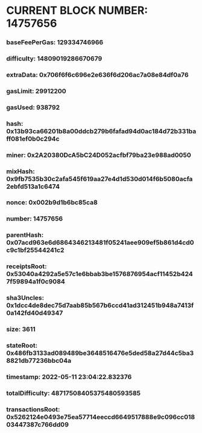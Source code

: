 # CURRENT BLOCK NUMBER: 14757656

### baseFeePerGas: 129334746966
### difficulty: 14809019286670679
### extraData: 0x706f6f6c696e2e636f6d206ac7a08e84df0a76
### gasLimit: 29912200
### gasUsed: 938792
### hash: 0x13b93ca66201b8a00ddcb279b6fafad94d0ac184d72b331baff081ef0b0c294c
### miner: 0x2A20380DcA5bC24D052acfbf79ba23e988ad0050
### mixHash: 0x9fb7535b30c2afa545f619aa27e4d1d530d014f6b5080acfa2ebfd513a1c6474
### nonce: 0x002b9d1b6bc85ca8
### number: 14757656
### parentHash: 0x07acd963e6d6864346213481f05241aee909ef5b861d4cd0c9c1bf25544241c2
### receiptsRoot: 0x53040a4292a5e57c1e6bbab3be1576876954acf11452b4247f59894a1f0c9084
### sha3Uncles: 0x1dcc4de8dec75d7aab85b567b6ccd41ad312451b948a7413f0a142fd40d49347
### size: 3611
### stateRoot: 0x486fb3133ad089489be3648516476e5ded58a27d44c5ba38821db77236bbc04a
### timestamp: 2022-05-11 23:04:22.832376
### totalDifficulty: 48717508405375480593585
### transactionsRoot: 0x5262124e0493e75ea57714eeccd6649517888e9c096cc01803447387c766dd09
